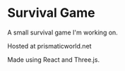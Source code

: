# Survival Game

A small survival game I'm working on.

Hosted at prismaticworld.net

Made using React and Three.js.
